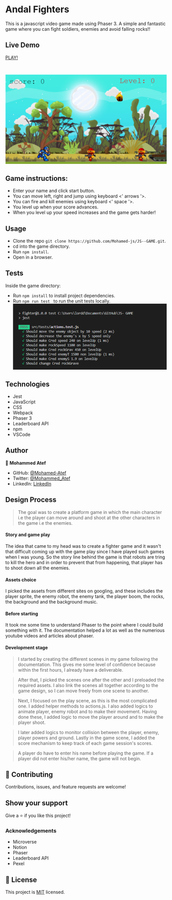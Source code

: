 # Andal Fighters

This is a javascript video game made using Phaser 3. A simple and fantastic game where you can fight soldiers, enemies and avoid falling rocks!!


## Live Demo

[PLAY!](https://lucid-joliot-e8cdf9.netlify.app/)

<br>

![screenshot](./screenshot.png)

## Game instructions:

- Enter your name and click start button.
- You can move left, right and jump using keyboard <' arrows '>.
- You can fire and kill enemies using keyboard <' space '>.
- You level up when your score advances.
- When you level up your speed increases and the game gets harder!


## Usage

- Clone the repo  ```git clone https://github.com/Mohamed-js/JS--GAME.git```.
- cd into the game directory.
- Run  ```npm install```.
- Open in a browser.

## Tests

Inside the game directory:
- Run  ```npm install``` to install project dependencies.
- Run ```npm run test ``` to run the unit tests locally.
![screenshot](./tests.png)

## Technologies

- Jest
- JavaScript
- CSS
- Webpack
- Phaser 3
- Leaderboard API
- npm
- VSCode

## Author

👤 **Mohammed Atef**

- GitHub: [@Mohamed-Atef](https://github.com/Mohamed-js)
- Twitter: [@Mohammed_Atef](https://twitter.com/Demovejetta)
- LinkedIn: [LinkedIn](https://www.linkedin.com/in/mohamed-js/)

<!-- Design -->
## Design Process

> The goal was to create a platform game in which the main character i.e the player can move around and shoot at the other characters in the game i.e the enemies.

#### Story and game play
The idea that came to my head was to create a fighter game and it wasn't that difficult coming up with the game play since I have played such games when I was young. So the story line behind the game is that robots are tring to kill the hero and in order to prevent that from happening, that player has to shoot down all the enemies. 

#### Assets choice
I picked the assets from different sites on googling, and these includes the player sprite, the enemy robot, the enemy tank, the player boom, the rocks, the background and the background music.

#### Before starting
It took me some time to understand Phaser to the point where I could build something with it. The documentation helped a lot as well as the numerious youtube videos and articles about phaser.

#### Development stage

> I started by creating the different scenes in my game following the documentation. This gives me some level of confidence because within the first hours, I already have a deliverable.

> After that, I picked the scenes one after the other and I preloaded the required assets. I also link the scenes all together according to the game design, so I can move freely from one scene to another.

> Next, I focused on the play scene, as this is the most complicated one. I added helper methods to actions.js. I also added logics to animate player, enemy robot and to make their movement. Having done these, I added logic to move the player around and to make the player shoot.

> I later added logics to monitor collision between the player, enemy, player powers and ground. Lastly in the game scene, I added the score mechanism to keep track of each game session's scores.

> A player do have to enter his name before playing the game. If a player did not enter his/her name, the game will not begin.

<!-- End -->

## 🤝 Contributing

Contributions, issues, and feature requests are welcome!


## Show your support

Give a ⭐️ if you like this project!

### Acknowledgements

- Microverse
- Notion
- Phaser
- Leaderboard API
- Pexel

## 📝 License

This project is [MIT](LICENSE) licensed.
